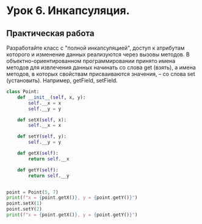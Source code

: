 # Урок 6. Инкапсуляция.
## Практическая работа

Разработайте класс с "полной инкапсуляцией", доступ к атрибутам которого и изменение данных реализуются через вызовы методов. В объектно-ориентированном программировании принято имена методов для извлечения данных начинать со слова get (взять), а имена методов, в которых свойствам присваиваются значения, – со слова set (установить). Например, getField, setField.
```PYTHON
class Point:
    def __init__(self, x, y):
        self.__x = x
        self.__y = y

    def setX(self, x):
        self.__x = x

    def setY(self, y):
        self.__y = y

    def getX(self):
        return self.__x

    def getY(self):
        return self.__y


point = Point(5, 7)
print(f"x = {point.getX()}, y = {point.getY()}")
point.setX(1)
point.setY(2)
print(f"x = {point.getX()}, y = {point.getY()}")
```
